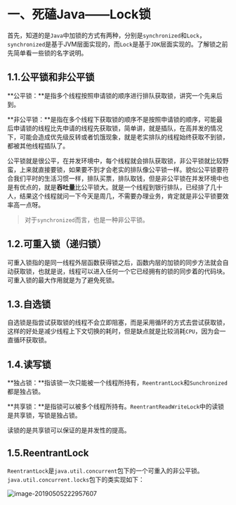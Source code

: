 # 一、死磕Java——Lock锁

首先，知道的是`Java`中加锁的方式有两种，分别是`synchronized`和`Lock`，`synchronized`是基于JVM层面实现的，而`Lock`是基于`JDK`层面实现的。了解锁之前先简单看一些锁的名字说明。

## 1.1.公平锁和非公平锁

**公平锁：**是指多个线程按照申请锁的顺序进行排队获取锁，讲究一个先来后到。

**非公平锁：**是指在多个线程下获取锁的顺序不是按照申请锁的顺序，可能最后申请锁的线程比先申请的线程先获取锁，简单讲，就是插队，在高并发的情况下，可能会造成优先级反转或者饥饿现象，就是老实排队的线程始终获取不到锁，都被其他线程插队了。

公平锁就是很公平，在并发环境中，每个线程就会排队获取锁，非公平锁就比较野蛮，上来就直接要锁，如果要不到才会老实的排队像公平锁一样。貌似公平锁要符合我们平时的生活习惯一样，排队买票，排队取钱，但是非公平锁在并发环境中也是有优点的，就是**吞吐量**比公平锁大。就是一个线程到银行排队，已经排了几十人，结果这个线程就问一下今天是周几，不需要办理业务，肯定就是非公平锁要效率高一点呀。

> 对于`synchronized`而言，也是一种非公平锁。

## 1.2.可重入锁（递归锁）

可重入锁指的是同一线程外层函数获得锁之后，函数内层的加锁的同步方法就会自动获取锁，也就是说，线程可以进入任何一个它已经拥有的锁的同步着的代码块。可重入锁的最大作用就是为了避免死锁。

## 1.3.自选锁

自选锁是指尝试获取锁的线程不会立即阻塞，而是采用循环的方式去尝试获取锁，这样的好处是减少线程上下文切换的耗时，但是缺点就是比较消耗`CPU`，因为会一直循环获取锁。

## 1.4.读写锁

**独占锁：**指该锁一次只能被一个线程所持有，`ReentrantLock`和`Sunchronized`都是独占锁。

**共享锁：**是指锁可以被多个线程所持有。`ReentrantReadWriteLock`中的读锁是共享锁，写锁是独占锁。

读锁的是共享锁可以保证的是并发性的提高。

## 1.5.ReentrantLock

`ReentrantLock`是`java.util.concurrent`包下的一个可重入的非公平锁。`java.util.concurrent.locks`包下的类实现如下：

![image-20190505222957607](http://image.luokangyuan.com/2019-05-05-143004.png)

